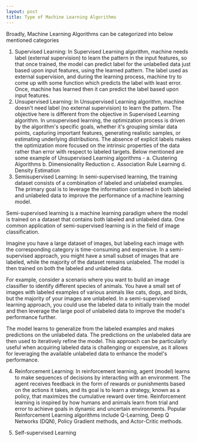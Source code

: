 ```yaml
---
layout: post
title: Type of Machine Learning Algorithms
---
```


Broadly, Machine Learning Algorithms can be categorized into below mentioned categories
1. Supervised Learning: In Supervised Learning algorithm, machine needs label (external supervision) to learn the pattern in the input features, so that once trained, the model can predict label for the unlabelled data just based upon input features, using the learned pattern. The label used as external supervision, and during the learning process, machine try to come up with some function which predicts the label with least error. Once, machine has learned then it can predict the label based upon input features.
2. Unsupervised Learning: In Unsupervised Learning algorithm, machine doesn't need label (no external supervision) to learn the pattern. The objective here is different from the objective in Supervised Learning algorithm. In unsupervised learning, the optimization process is driven by the algorithm's specific goals, whether it's grouping similar data points, capturing important features, generating realistic samples, or estimating underlying distributions. The absence of explicit labels makes the optimization more focused on the intrinsic properties of the data rather than error with respect to labeled targets.
   Below mentioned are some example of Unsupervised Learning algorithms -
   a. Clustering Algorithms
   b. Dimensionality Reduction
   c. Association Rule Learning
   d. Density Estimation
3. Semisupervised Learning: In semi-supervised learning, the training dataset consists of a combination of labeled and unlabeled examples. The primary goal is to leverage the information contained in both labeled and unlabeled data to improve the performance of a machine learning model.

Semi-supervised learning is a machine learning paradigm where the model is trained on a dataset that contains both labeled and unlabeled data. One common application of semi-supervised learning is in the field of image classification.

Imagine you have a large dataset of images, but labeling each image with the corresponding category is time-consuming and expensive. In a semi-supervised approach, you might have a small subset of images that are labeled, while the majority of the dataset remains unlabeled. The model is then trained on both the labeled and unlabeled data.

For example, consider a scenario where you want to build an image classifier to identify different species of animals. You have a small set of images with labeled examples of various animals like cats, dogs, and birds, but the majority of your images are unlabeled. In a semi-supervised learning approach, you could use the labeled data to initially train the model and then leverage the large pool of unlabeled data to improve the model's performance further.

The model learns to generalize from the labeled examples and makes predictions on the unlabeled data. The predictions on the unlabeled data are then used to iteratively refine the model. This approach can be particularly useful when acquiring labeled data is challenging or expensive, as it allows for leveraging the available unlabeled data to enhance the model's performance.


4. Reinforcement Learning: In reinforcement learning, agent (model) learns to make sequences of decisions by interacting with an environment. The agent receives feedback in the form of rewards or punishments based on the actions it takes, and its goal is to learn a strategy, known as a policy, that maximizes the cumulative reward over time. Reinforcement learning is inspired by how humans and animals learn from trial and error to achieve goals in dynamic and uncertain environments. Popular Reinforcement Learning algorithms include Q-Learning, Deep Q Networks (DQN), Policy Gradient methods, and Actor-Critic methods.
   
5. Self-supervised Learning
